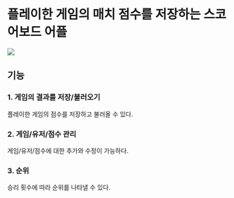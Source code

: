 # 플레이한 게임의 매치 점수를 저장하는 스코어보드 어플
<img src="https://img.shields.io/badge/Android-3DDC84?style=for-the-badge&logo=Android&logoColor=white">

## 기능
### 1. 게임의 결과를 저장/불러오기
플레이한 게임의 점수를 저장하고 불러올 수 있다.

### 2. 게임/유저/점수 관리
게임/유저/점수에 대한 추가와 수정이 가능하다.

### 3. 순위
승리 횟수에 따라 순위를 나타낼 수 있다.
